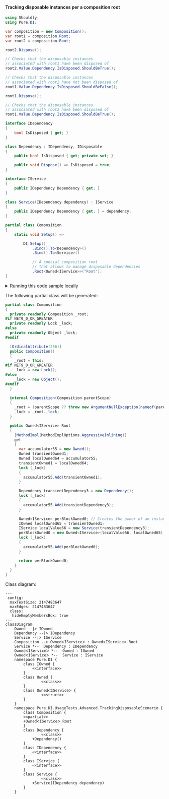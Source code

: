 #### Tracking disposable instances per a composition root


```c#
using Shouldly;
using Pure.DI;

var composition = new Composition();
var root1 = composition.Root;
var root2 = composition.Root;

root2.Dispose();

// Checks that the disposable instances
// associated with root1 have been disposed of
root2.Value.Dependency.IsDisposed.ShouldBeTrue();

// Checks that the disposable instances
// associated with root2 have not been disposed of
root1.Value.Dependency.IsDisposed.ShouldBeFalse();

root1.Dispose();

// Checks that the disposable instances
// associated with root2 have been disposed of
root1.Value.Dependency.IsDisposed.ShouldBeTrue();

interface IDependency
{
    bool IsDisposed { get; }
}

class Dependency : IDependency, IDisposable
{
    public bool IsDisposed { get; private set; }

    public void Dispose() => IsDisposed = true;
}

interface IService
{
    public IDependency Dependency { get; }
}

class Service(IDependency dependency) : IService
{
    public IDependency Dependency { get; } = dependency;
}

partial class Composition
{
    static void Setup() =>

        DI.Setup()
            .Bind().To<Dependency>()
            .Bind().To<Service>()

            // A special composition root
            // that allows to manage disposable dependencies
            .Root<Owned<IService>>("Root");
}
```

<details>
<summary>Running this code sample locally</summary>

- Make sure you have the [.NET SDK 9.0](https://dotnet.microsoft.com/en-us/download/dotnet/9.0) or later is installed
```bash
dotnet --list-sdk
```
- Create a net9.0 (or later) console application
```bash
dotnet new console -n Sample
```
- Add references to NuGet packages
  - [Pure.DI](https://www.nuget.org/packages/Pure.DI)
  - [Shouldly](https://www.nuget.org/packages/Shouldly)
```bash
dotnet add package Pure.DI
dotnet add package Shouldly
```
- Copy the example code into the _Program.cs_ file

You are ready to run the example 🚀
```bash
dotnet run
```

</details>

The following partial class will be generated:

```c#
partial class Composition
{
  private readonly Composition _root;
#if NET9_0_OR_GREATER
  private readonly Lock _lock;
#else
  private readonly Object _lock;
#endif

  [OrdinalAttribute(256)]
  public Composition()
  {
    _root = this;
#if NET9_0_OR_GREATER
    _lock = new Lock();
#else
    _lock = new Object();
#endif
  }

  internal Composition(Composition parentScope)
  {
    _root = (parentScope ?? throw new ArgumentNullException(nameof(parentScope)))._root;
    _lock = _root._lock;
  }

  public Owned<IService> Root
  {
    [MethodImpl(MethodImplOptions.AggressiveInlining)]
    get
    {
      var accumulator55 = new Owned();
      Owned transientOwned1;
      Owned localOwned64 = accumulator55;
      transientOwned1 = localOwned64;
      lock (_lock)
      {
        accumulator55.Add(transientOwned1);
      }

      Dependency transientDependency3 = new Dependency();
      lock (_lock)
      {
        accumulator55.Add(transientDependency3);
      }

      Owned<IService> perBlockOwned0; // Creates the owner of an instance
      IOwned localOwned65 = transientOwned1;
      IService localValue66 = new Service(transientDependency3);
      perBlockOwned0 = new Owned<IService>(localValue66, localOwned65);
      lock (_lock)
      {
        accumulator55.Add(perBlockOwned0);
      }

      return perBlockOwned0;
    }
  }
}
```

Class diagram:

```mermaid
---
 config:
  maxTextSize: 2147483647
  maxEdges: 2147483647
  class:
   hideEmptyMembersBox: true
---
classDiagram
	Owned --|> IOwned
	Dependency --|> IDependency
	Service --|> IService
	Composition ..> OwnedᐸIServiceᐳ : OwnedᐸIServiceᐳ Root
	Service *--  Dependency : IDependency
	OwnedᐸIServiceᐳ *--  Owned : IOwned
	OwnedᐸIServiceᐳ *--  Service : IService
	namespace Pure.DI {
		class IOwned {
			<<interface>>
		}
		class Owned {
				<<class>>
		}
		class OwnedᐸIServiceᐳ {
				<<struct>>
		}
	}
	namespace Pure.DI.UsageTests.Advanced.TrackingDisposableScenario {
		class Composition {
		<<partial>>
		+OwnedᐸIServiceᐳ Root
		}
		class Dependency {
				<<class>>
			+Dependency()
		}
		class IDependency {
			<<interface>>
		}
		class IService {
			<<interface>>
		}
		class Service {
				<<class>>
			+Service(IDependency dependency)
		}
	}
```

